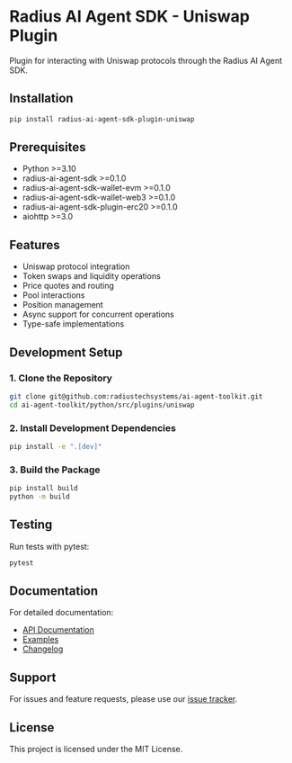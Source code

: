 # Radius AI Agent SDK - Uniswap Plugin

Plugin for interacting with Uniswap protocols through the Radius AI Agent SDK.

## Installation

```bash
pip install radius-ai-agent-sdk-plugin-uniswap
```

## Prerequisites

- Python >=3.10
- radius-ai-agent-sdk >=0.1.0
- radius-ai-agent-sdk-wallet-evm >=0.1.0
- radius-ai-agent-sdk-wallet-web3 >=0.1.0
- radius-ai-agent-sdk-plugin-erc20 >=0.1.0
- aiohttp >=3.0

## Features

- Uniswap protocol integration
- Token swaps and liquidity operations
- Price quotes and routing
- Pool interactions
- Position management
- Async support for concurrent operations
- Type-safe implementations

## Development Setup

### 1. Clone the Repository
```bash
git clone git@github.com:radiustechsystems/ai-agent-toolkit.git
cd ai-agent-toolkit/python/src/plugins/uniswap
```

### 2. Install Development Dependencies
```bash
pip install -e ".[dev]"
```

### 3. Build the Package
```bash
pip install build
python -m build
```

## Testing

Run tests with pytest:

```bash
pytest
```

## Documentation

For detailed documentation:
- [API Documentation](https://github.com/radiustechsystems/ai-agent-toolkit/blob/main/python/src/plugins/uniswap/README.md)
- [Examples](https://github.com/radiustechsystems/ai-agent-toolkit/tree/main/python/examples)
- [Changelog](https://github.com/radiustechsystems/ai-agent-toolkit/blob/main/python/CHANGELOG.md)

## Support

For issues and feature requests, please use our [issue tracker](https://github.com/radiustechsystems/ai-agent-toolkit/issues).

## License

This project is licensed under the MIT License.

